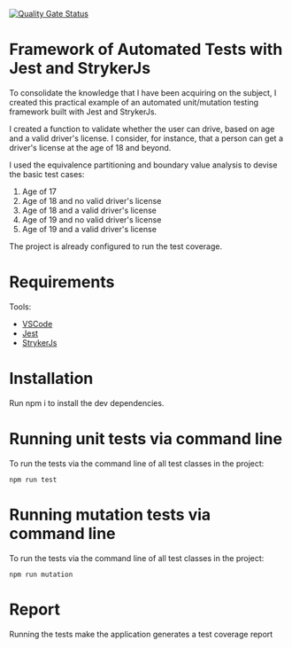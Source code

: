 [![Quality Gate Status](https://sonarcloud.io/api/project_badges/measure?project=rafaabc_jest&metric=alert_status)](https://sonarcloud.io/summary/new_code?id=rafaabc_jest)

# Framework of Automated Tests with Jest and StrykerJs

To consolidate the knowledge that I have been acquiring on the subject, I created this practical example
of an automated unit/mutation testing framework built with Jest and StrykerJs.

I created a function to validate whether the user can drive, based on age and a valid driver's license. I consider, for instance, that a person can get a driver's license at the age of 18 and beyond.

I used the equivalence partitioning and boundary value analysis to devise the basic test cases:

1. Age of 17
2. Age of 18 and no valid driver's license
3. Age of 18 and a valid driver's license
4. Age of 19 and no valid driver's license
5. Age of 19 and a valid driver's license

The project is already configured to run the test coverage.

# Requirements

Tools:

- [VSCode](https://code.visualstudio.com/Download)
- [Jest](https://jestjs.io/)
- [StrykerJs](https://stryker-mutator.io/)

# Installation

Run npm i to install the dev dependencies.

# Running unit tests via command line

To run the tests via the command line of all test classes in the project:

`npm run test`

# Running mutation tests via command line

To run the tests via the command line of all test classes in the project:

`npm run mutation`

# Report

Running the tests make the application generates a test coverage report
